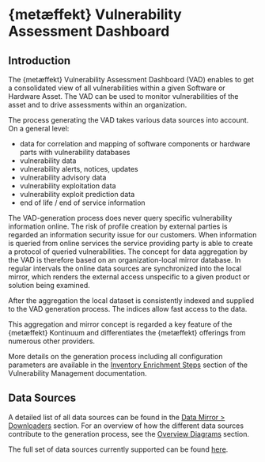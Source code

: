 # {metæffekt} Vulnerability Assessment Dashboard

## Introduction

The {metæffekt} Vulnerability Assessment Dashboard (VAD) enables to get a consolidated view of all vulnerabilities
within a given Software or Hardware Asset. The VAD can be used to monitor vulnerabilities of the asset and to drive
assessments within an organization.

The process generating the VAD takes various data sources into account. On a general level:

- data for correlation and mapping of software components or hardware parts with vulnerability databases
- vulnerability data
- vulnerability alerts, notices, updates
- vulnerability advisory data
- vulnerability exploitation data
- vulnerability exploit prediction data
- end of life / end of service information

The VAD-generation process does never query specific vulnerability information online. The risk of
profile creation by external parties is regarded an information security issue for our customers. When information
is queried from online services the service providing party is able to create a protocol of queried vulnerabilities.
The concept for data aggregation by the VAD is therefore based on an organization-local mirror database. In regular
intervals the online data sources are synchronized into the local mirror, which renders the external access unspecific
to a given product or solution being examined.

After the aggregation the local dataset is consistently indexed and supplied to the VAD generation process. The indices
allow fast access to the data.

This aggregation and mirror concept is regarded a key feature of the {metæffekt} Kontinuum and differentiates the
{metæffekt} offerings from numerous other providers.

More details on the generation process including all configuration parameters are available in the
[Inventory Enrichment Steps](../metaeffekt-vulnerability-management/inventory-enrichment/inventory-enrichment-steps.md#vulnerability-assessment-dashboard)
section of the Vulnerability Management documentation.

## Data Sources

A detailed list of all data sources can be found in the
[Data Mirror > Downloaders](../metaeffekt-vulnerability-management/data-mirror/download.md) section.
For an overview of how the different data sources contribute to the generation process, see the
[Overview Diagrams](../metaeffekt-vulnerability-management/diagrams/individual-index-diagrams.md) section.

The full set of data sources currently supported can be found [here](../metaeffekt-vulnerability-management/vulnerability-data-sources.md).
